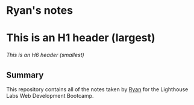 # Ryan's notes

# This is an H1 header (largest)
###### This is an H6 header (smallest)

## Summary 

This repository contains all of the notes taken by [Ryan](https://github.com/Squoog) for the Lighthouse Labs Web Development Bootcamp.
